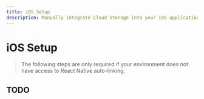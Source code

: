 ```yaml
---
title: iOS Setup
description: Manually integrate Cloud Storage into your iOS application. 
---
```


# iOS Setup

> The following steps are only required if your environment does not have access to React Native
auto-linking. 

## TODO
